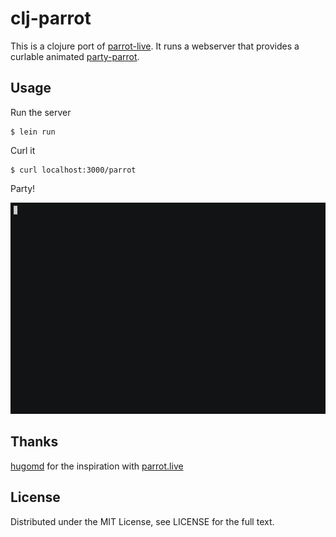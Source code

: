 # clj-parrot

This is a clojure port of [parrot-live](https://github.com/hugomd/parrot.live). It runs a webserver that provides a curlable animated [party-parrot](http://cultofthepartyparrot.com/).  

## Usage

Run the server

    $ lein run
    
Curl it

    $ curl localhost:3000/parrot
    
Party!

![demo](doc/demo.gif)

## Thanks
[hugomd](https://github.com/hugomd) for the inspiration with [parrot.live](https://github.com/hugomd/parrot.live)

## License

Distributed under the MIT License, see LICENSE for the full text.
